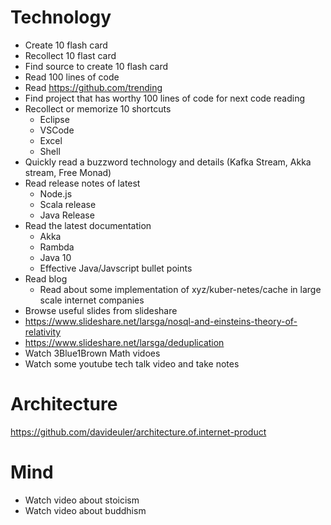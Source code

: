 # Technology
* Create 10 flash card
* Recollect 10 flast card
* Find source to create 10 flash card
* Read 100 lines of code
* Read https://github.com/trending
* Find project that has worthy 100 lines of code for next code reading
* Recollect or memorize 10 shortcuts
  * Eclipse
  * VSCode
  * Excel
  * Shell
* Quickly read a buzzword technology and details (Kafka Stream, Akka stream, Free Monad)
* Read release notes of latest
  * Node.js
  * Scala release
  * Java Release
* Read the latest documentation
  * Akka
  * Rambda
  * Java 10
  * Effective Java/Javscript bullet points
* Read blog
  * Read about some implementation of xyz/kuber-netes/cache in large scale internet companies
* Browse useful slides from slideshare
 * https://www.slideshare.net/larsga/nosql-and-einsteins-theory-of-relativity
 * https://www.slideshare.net/larsga/deduplication
* Watch 3Blue1Brown Math vidoes
* Watch some youtube tech talk video and take notes
 
 # Architecture
 https://github.com/davideuler/architecture.of.internet-product
 
 # Mind
 * Watch video about stoicism
 * Watch video about buddhism
 